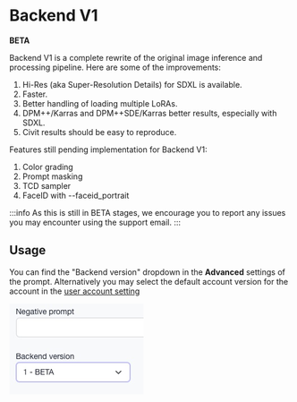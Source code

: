 # Backend V1
**BETA**

Backend V1 is a complete rewrite of the original image inference and processing pipeline. Here are some of the improvements:


1. Hi-Res (aka Super-Resolution Details) for SDXL is available.
1. Faster.
1. Better handling of loading multiple LoRAs.
1. DPM++/Karras and DPM++SDE/Karras better results, especially with SDXL.
1. Civit results should be easy to reproduce.

Features still pending implementation for Backend V1:
1. Color grading
1. Prompt masking
1. TCD sampler
1. FaceID with --faceid_portrait

:::info
As this is still in BETA stages, we encourage you to report any issues you may encounter using the support email.
:::

## Usage
You can find the "Backend version" dropdown in the **Advanced** settings of the prompt. Alternatively you may select the default account version for the account in the [user account setting](https://www.astria.ai/users/edit#profile) 

![Backend V1 advanced settings](./img/backend_v1_settings.jpg)


